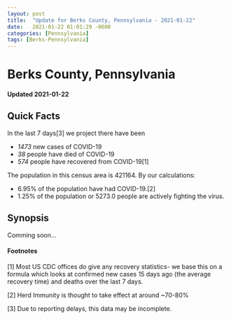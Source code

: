 ```yaml
---
layout: post
title:  "Update for Berks County, Pennsylvania - 2021-01-22"
date:   2021-01-22 01:01:29 -0600
categories: [Pennsylvania]
tags: [Berks-Pennsylvania]
---
```


# Berks County, Pennsylvania
#### Updated 2021-01-22

## Quick Facts

In the last 7 days[3] we project there have been
- *1473* new cases of COVID-19
- *38* people have died of COVID-19
- *574* people have recovered from COVID-19[1]

The population in this census area is 421164. By our calculations:
- 6.95% of the population have had COVID-19.[2]
- 1.25% of the population or 5273.0 people are actively fighting the virus.

## Synopsis

Comming soon...


#### Footnotes

[1] Most US CDC offices do give any recovery statistics- we base this on a formula which looks at confirmed new cases
15 days ago (the average recovery time) and deaths over the last 7 days.

[2] Herd Immunity is thought to take effect at around ~70-80%

[3] Due to reporting delays, this data may be incomplete.
 
    